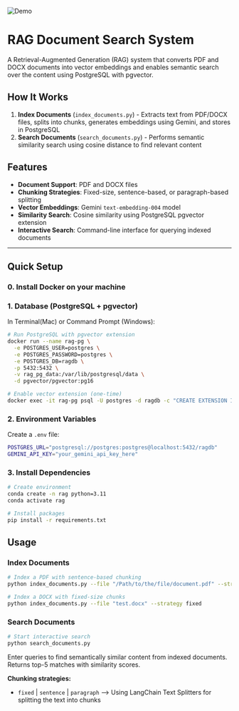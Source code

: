 ![Demo](demo.gif)

# RAG Document Search System

A Retrieval-Augmented Generation (RAG) system that converts PDF and DOCX documents into vector embeddings and enables semantic search over the content using PostgreSQL with pgvector.

## How It Works

1. **Index Documents** (`index_documents.py`) - Extracts text from PDF/DOCX files, splits into chunks, generates embeddings using Gemini, and stores in PostgreSQL
2. **Search Documents** (`search_documents.py`) - Performs semantic similarity search using cosine distance to find relevant content

## Features

- **Document Support**: PDF and DOCX files
- **Chunking Strategies**: Fixed-size, sentence-based, or paragraph-based splitting
- **Vector Embeddings**: Gemini `text-embedding-004` model
- **Similarity Search**: Cosine similarity using PostgreSQL pgvector extension
- **Interactive Search**: Command-line interface for querying indexed documents

---

## Quick Setup

### 0. Install Docker on your machine

### 1. Database (PostgreSQL + pgvector)
In Terminal(Mac) or Command Prompt (Windows):
```bash
# Run PostgreSQL with pgvector extension
docker run --name rag-pg \
  -e POSTGRES_USER=postgres \
  -e POSTGRES_PASSWORD=postgres \
  -e POSTGRES_DB=ragdb \
  -p 5432:5432 \
  -v rag_pg_data:/var/lib/postgresql/data \
  -d pgvector/pgvector:pg16

# Enable vector extension (one-time)
docker exec -it rag-pg psql -U postgres -d ragdb -c "CREATE EXTENSION IF NOT EXISTS vector;"
```

### 2. Environment Variables
Create a `.env` file:
```bash
POSTGRES_URL="postgresql://postgres:postgres@localhost:5432/ragdb"
GEMINI_API_KEY="your_gemini_api_key_here"
```

### 3. Install Dependencies
```bash
# Create environment
conda create -n rag python=3.11
conda activate rag
```

```bash
# Install packages
pip install -r requirements.txt
```

## Usage

### Index Documents
```bash
# Index a PDF with sentence-based chunking
python index_documents.py --file "/Path/to/the/file/document.pdf" --strategy sentence

# Index a DOCX with fixed-size chunks  
python index_documents.py --file "test.docx" --strategy fixed
```

### Search Documents
```bash
# Start interactive search
python search_documents.py
```
Enter queries to find semantically similar content from indexed documents.</br>Returns top-5 matches with similarity scores.

**Chunking strategies:**
- `fixed` | `sentence` | `paragraph` --> Using LangChain Text Splitters for splitting the text into chunks
